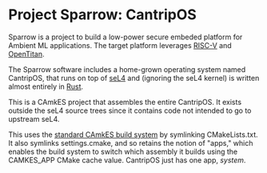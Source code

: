 # Project Sparrow: CantripOS

Sparrow is a project to build a low-power secure embeded platform
for Ambient ML applications. The target platform leverages
[RISC-V](https://riscv.org/) and [OpenTitan](https://opentitan.org/).

The Sparrow
software includes a home-grown operating system named CantripOS, that runs
on top of [seL4](https://github.com/seL4) and (ignoring the seL4 kernel)
is written almost entirely in [Rust](https://www.rust-lang.org/).

This is a CAmkES project that assembles the entire CantripOS. It exists outside
the seL4 source trees since it contains code not intended to go to upstream
seL4.

This uses the [standard CAmkES build system](https://docs.sel4.systems/projects/camkes/manual.html#running-a-simple-example)
by symlinking CMakeLists.txt. It also symlinks settings.cmake, and so retains
the notion of "apps," which enables the build system to switch which assembly
it builds using the CAMKES\_APP CMake cache value. CantripOS just has one app,
*system*.
